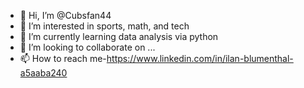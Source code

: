 - 👋 Hi, I’m @Cubsfan44
- 👀 I’m interested in sports, math, and tech
- 🌱 I’m currently learning data analysis via python
- 💞️ I’m looking to collaborate on ...
- 📫 How to reach me-https://www.linkedin.com/in/ilan-blumenthal-a5aaba240

<!---
Cubsfan44/Cubsfan44 is a ✨ special ✨ repository because its `README.md` (this file) appears on your GitHub profile.
You can click the Preview link to take a look at your changes.
--->
